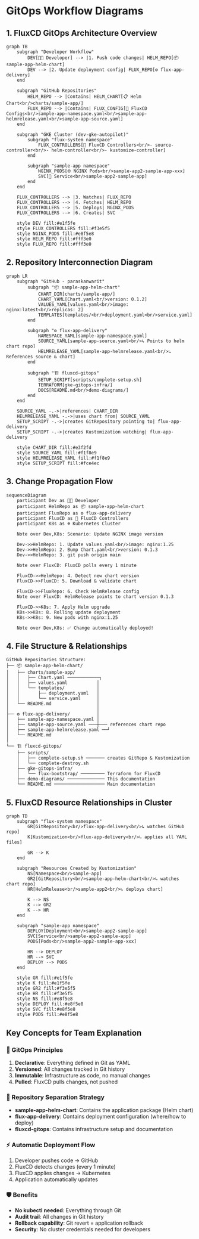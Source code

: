 # GitOps Workflow Diagrams

## 1. FluxCD GitOps Architecture Overview

```mermaid
graph TB
    subgraph "Developer Workflow"
        DEV[👨‍💻 Developer] --> |1. Push code changes| HELM_REPO[📦 sample-app-helm-chart]
        DEV --> |2. Update deployment config| FLUX_REPO[⚙️ flux-app-delivery]
    end
    
    subgraph "GitHub Repositories"
        HELM_REPO --> |Contains| HELM_CHART[📋 Helm Chart<br/>charts/sample-app/]
        FLUX_REPO --> |Contains| FLUX_CONFIG[🔧 FluxCD Configs<br/>sample-app-namespace.yaml<br/>sample-app-helmrelease.yaml<br/>sample-app-source.yaml]
    end
    
    subgraph "GKE Cluster (dev-gke-autopilot)"
        subgraph "flux-system namespace"
            FLUX_CONTROLLERS[🤖 FluxCD Controllers<br/>- source-controller<br/>- helm-controller<br/>- kustomize-controller]
        end
        
        subgraph "sample-app namespace"
            NGINX_PODS[🌐 NGINX Pods<br/>sample-app2-sample-app-xxx]
            SVC[🔗 Service<br/>sample-app2-sample-app]
        end
    end
    
    FLUX_CONTROLLERS --> |3. Watches| FLUX_REPO
    FLUX_CONTROLLERS --> |4. Fetches| HELM_REPO
    FLUX_CONTROLLERS --> |5. Deploys| NGINX_PODS
    FLUX_CONTROLLERS --> |6. Creates| SVC
    
    style DEV fill:#e1f5fe
    style FLUX_CONTROLLERS fill:#f3e5f5
    style NGINX_PODS fill:#e8f5e8
    style HELM_REPO fill:#fff3e0
    style FLUX_REPO fill:#fff3e0
```

## 2. Repository Interconnection Diagram

```mermaid
graph LR
    subgraph "GitHub - paraskanwarit"
        subgraph "📦 sample-app-helm-chart"
            CHART_DIR[charts/sample-app/]
            CHART_YAML[Chart.yaml<br/>version: 0.1.2]
            VALUES_YAML[values.yaml<br/>image: nginx:latest<br/>replicas: 2]
            TEMPLATES[templates/<br/>deployment.yaml<br/>service.yaml]
        end
        
        subgraph "⚙️ flux-app-delivery"
            NAMESPACE_YAML[sample-app-namespace.yaml]
            SOURCE_YAML[sample-app-source.yaml<br/>↳ Points to helm chart repo]
            HELMRELEASE_YAML[sample-app-helmrelease.yaml<br/>↳ References source & chart]
        end
        
        subgraph "🏗️ fluxcd-gitops"
            SETUP_SCRIPT[scripts/complete-setup.sh]
            TERRAFORM[gke-gitops-infra/]
            DOCS[README.md<br/>demo-diagrams/]
        end
    end
    
    SOURCE_YAML -.->|references| CHART_DIR
    HELMRELEASE_YAML -.->|uses chart from| SOURCE_YAML
    SETUP_SCRIPT -.->|creates GitRepository pointing to| flux-app-delivery
    SETUP_SCRIPT -.->|creates Kustomization watching| flux-app-delivery
    
    style CHART_DIR fill:#e3f2fd
    style SOURCE_YAML fill:#f1f8e9
    style HELMRELEASE_YAML fill:#f1f8e9
    style SETUP_SCRIPT fill:#fce4ec
```

## 3. Change Propagation Flow

```mermaid
sequenceDiagram
    participant Dev as 👨‍💻 Developer
    participant HelmRepo as 📦 sample-app-helm-chart
    participant FluxRepo as ⚙️ flux-app-delivery
    participant FluxCD as 🤖 FluxCD Controllers
    participant K8s as ☸️ Kubernetes Cluster
    
    Note over Dev,K8s: Scenario: Update NGINX image version
    
    Dev->>HelmRepo: 1. Update values.yaml<br/>image: nginx:1.25
    Dev->>HelmRepo: 2. Bump Chart.yaml<br/>version: 0.1.3
    Dev->>HelmRepo: 3. git push origin main
    
    Note over FluxCD: FluxCD polls every 1 minute
    
    FluxCD->>HelmRepo: 4. Detect new chart version
    FluxCD->>FluxCD: 5. Download & validate chart
    
    FluxCD->>FluxRepo: 6. Check HelmRelease config
    Note over FluxCD: HelmRelease points to chart version 0.1.3
    
    FluxCD->>K8s: 7. Apply Helm upgrade
    K8s->>K8s: 8. Rolling update deployment
    K8s->>K8s: 9. New pods with nginx:1.25
    
    Note over Dev,K8s: ✅ Change automatically deployed!
```

## 4. File Structure & Relationships

```
GitHub Repositories Structure:
├── 📦 sample-app-helm-chart/
│   ├── charts/sample-app/
│   │   ├── Chart.yaml ────────────┐
│   │   ├── values.yaml           │
│   │   └── templates/            │
│   │       ├── deployment.yaml   │
│   │       └── service.yaml      │
│   └── README.md                 │
│                                 │
├── ⚙️ flux-app-delivery/          │
│   ├── sample-app-namespace.yaml │
│   ├── sample-app-source.yaml ───┼─── references chart repo
│   ├── sample-app-helmrelease.yaml ──┘
│   └── README.md
│
└── 🏗️ fluxcd-gitops/
    ├── scripts/
    │   ├── complete-setup.sh ─────── creates GitRepo & Kustomization
    │   └── complete-destroy.sh
    ├── gke-gitops-infra/
    │   └── flux-bootstrap/ ───────── Terraform for FluxCD
    ├── demo-diagrams/ ────────────── This documentation
    └── README.md ─────────────────── Main documentation
```

## 5. FluxCD Resource Relationships in Cluster

```mermaid
graph TD
    subgraph "flux-system namespace"
        GR[GitRepository<br/>flux-app-delivery<br/>↳ watches GitHub repo]
        K[Kustomization<br/>flux-app-delivery<br/>↳ applies all YAML files]
        
        GR --> K
    end
    
    subgraph "Resources Created by Kustomization"
        NS[Namespace<br/>sample-app]
        GR2[GitRepository<br/>sample-app-helm-chart<br/>↳ watches chart repo]
        HR[HelmRelease<br/>sample-app2<br/>↳ deploys chart]
        
        K --> NS
        K --> GR2
        K --> HR
    end
    
    subgraph "sample-app namespace"
        DEPLOY[Deployment<br/>sample-app2-sample-app]
        SVC[Service<br/>sample-app2-sample-app]
        PODS[Pods<br/>sample-app2-sample-app-xxx]
        
        HR --> DEPLOY
        HR --> SVC
        DEPLOY --> PODS
    end
    
    style GR fill:#e1f5fe
    style K fill:#e1f5fe
    style GR2 fill:#f3e5f5
    style HR fill:#f3e5f5
    style NS fill:#e8f5e8
    style DEPLOY fill:#e8f5e8
    style SVC fill:#e8f5e8
    style PODS fill:#e8f5e8
```

## Key Concepts for Team Explanation

### 🔄 GitOps Principles
1. **Declarative**: Everything defined in Git as YAML
2. **Versioned**: All changes tracked in Git history
3. **Immutable**: Infrastructure as code, no manual changes
4. **Pulled**: FluxCD pulls changes, not pushed

### 🎯 Repository Separation Strategy
- **sample-app-helm-chart**: Contains the application package (Helm chart)
- **flux-app-delivery**: Contains deployment configuration (where/how to deploy)
- **fluxcd-gitops**: Contains infrastructure setup and documentation

### ⚡ Automatic Deployment Flow
1. Developer pushes code → GitHub
2. FluxCD detects changes (every 1 minute)
3. FluxCD applies changes → Kubernetes
4. Application automatically updates

### 🛡️ Benefits
- **No kubectl needed**: Everything through Git
- **Audit trail**: All changes in Git history
- **Rollback capability**: Git revert = application rollback
- **Security**: No cluster credentials needed for developers